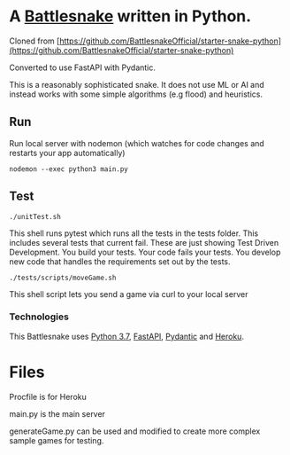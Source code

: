 # A [Battlesnake](http://play.battlesnake.com) written in Python.


Cloned from [https://github.com/BattlesnakeOfficial/starter-snake-python](https://github.com/BattlesnakeOfficial/starter-snake-python)

Converted to use FastAPI with Pydantic.

This is a reasonably sophisticated snake. It does not use ML or AI and instead works with some simple algorithms
(e.g flood) and heuristics.  


## Run
Run local server with nodemon (which watches for code changes and restarts your app automatically)
```
nodemon --exec python3 main.py 

```

## Test

```
./unitTest.sh
```
This shell runs pytest which runs all the tests in the tests folder. This includes several tests that current fail. 
These are just showing Test Driven Development. You build your tests. Your code fails your tests. You develop 
new code that handles the requirements set out by the tests.

```
./tests/scripts/moveGame.sh
```
This shell script lets you send a game via curl to your local server


### Technologies

This Battlesnake uses [Python 3.7](https://www.python.org/), [FastAPI](https://fastapi.tiangolo.com/), [Pydantic](https://pydantic-docs.helpmanual.io/) and [Heroku](https://heroku.com).


# Files

Procfile is for Heroku

main.py is the main server

generateGame.py can be used and modified to create more complex sample games for testing.

